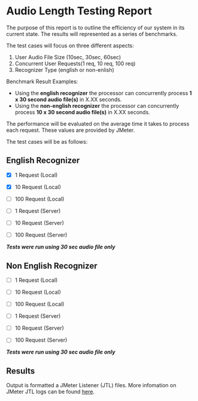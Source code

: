 # Audio Length Testing Report

The purpose of this report is to outline the efficiency of our system in its current state. The results will represented as a series of benchmarks. 

The test cases will focus on three different aspects:

1) User Audio File Size (10sec, 30sec, 60sec)
2) Concurrent User Requests(1 req, 10 req, 100 req)
3) Recognizer Type (english or non-enlish)

Benchmark Result Examples:

- Using the **english recognizer** the processor can concurrently process **1 x 30 second audio file(s)** in X.XX seconds.
- Using the **non-english recognizer** the processor can concurrently process **10 x 30 second audio file(s)** in X.XX seconds.

The performance will be evaluated on the average time it takes to process each request. These values are provided by JMeter.

The test cases will be as follows:

## English Recognizer

- [x] 1 Request (Local)
- [x] 10 Request (Local)
- [ ] 100 Request (Local)

- [ ] 1 Request (Server)
- [ ] 10 Request (Server)
- [ ] 100 Request (Server)

***Tests were run using 30 sec audio file only***

## Non English Recognizer

- [ ] 1 Request (Local)
- [ ] 10 Request (Local)
- [ ] 100 Request (Local)

- [ ] 1 Request (Server)
- [ ] 10 Request (Server)
- [ ] 100 Request (Server)

***Tests were run using 30 sec audio file only***

## Results

Output is formatted a JMeter Listener (JTL) files. More infomation on JMeter JTL logs can be found [here](https://www.tutorialspoint.com/jmeter/jmeter_listeners.htm).
